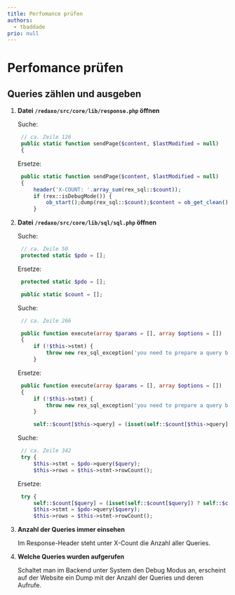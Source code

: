 ```yaml
---
title: Perfomance prüfen
authors:
  - tbaddade
prio: null
---
```


# Perfomance prüfen

## Queries zählen und ausgeben

1. **Datei `/redaxo/src/core/lib/response.php` öffnen**

   Suche:

   ```php
    // ca. Zeile 126
    public static function sendPage($content, $lastModified = null)
    {
   ```

   Ersetze:

   ```php
    public static function sendPage($content, $lastModified = null)
    {
        header('X-COUNT: '.array_sum(rex_sql::$count));
        if (rex::isDebugMode()) {
            ob_start();dump(rex_sql::$count);$content = ob_get_clean().$content;
        }
   ```

2. **Datei `/redaxo/src/core/lib/sql/sql.php` öffnen**

   Suche:

   ```php
    // ca. Zeile 50
    protected static $pdo = [];
   ```

   Ersetze:

   ```php
    protected static $pdo = [];

    public static $count = [];
   ```

   Suche:

   ```php
    // ca. Zeile 266

    public function execute(array $params = [], array $options = [])
    {
        if (!$this->stmt) {
            throw new rex_sql_exception('you need to prepare a query before calling execute()');
        }
   ```

   Ersetze:

   ```php
    public function execute(array $params = [], array $options = [])
    {
        if (!$this->stmt) {
            throw new rex_sql_exception('you need to prepare a query before calling execute()');
        }

        self::$count[$this->query] = (isset(self::$count[$this->query]) ? self::$count[$this->query] : 0) + 1;
   ```

   Suche:

   ```php
    // ca. Zeile 342
    try {
        $this->stmt = $pdo->query($query);
        $this->rows = $this->stmt->rowCount();
   ```

   Ersetze:

   ```php
    try {
        self::$count[$query] = (isset(self::$count[$query]) ? self::$count[$query] : 0) + 1;
        $this->stmt = $pdo->query($query);
        $this->rows = $this->stmt->rowCount();
   ```

3. **Anzahl der Queries immer einsehen**

   Im Response-Header steht unter X-Count die Anzahl aller Queries.

4. **Welche Queries wurden aufgerufen**

   Schaltet man im Backend unter System den Debug Modus an, erscheint auf der Website ein Dump mit der Anzahl der Queries und deren Aufrufe.

